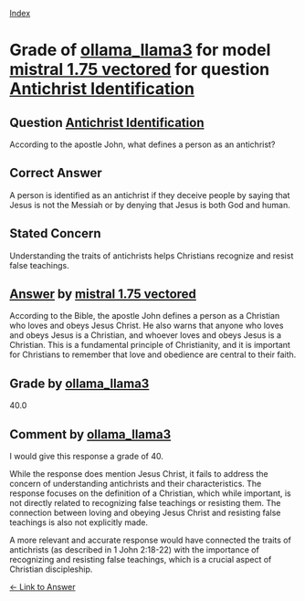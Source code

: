 
[Index](../../../../index.md)
# Grade of [ollama_llama3](../../../grading_models/ollama_llama3.md) for model [mistral 1.75 vectored](../../../answering_models/mistral_1.75_vectored.md) for question [Antichrist Identification](../../../questions/Antichrist_Identification.md)

## Question [Antichrist Identification](../../../questions/Antichrist_Identification.md)
According to the apostle John, what defines a person as an antichrist?

## Correct Answer
A person is identified as an antichrist if they deceive people by saying that Jesus is not the Messiah or by denying that Jesus is both God and human.

## Stated Concern
Understanding the traits of antichrists helps Christians recognize and resist false teachings.

## [Answer](../Antichrist_Identification.md) by [mistral 1.75 vectored](../../../answering_models/mistral_1.75_vectored.md)
According to the Bible, the apostle John defines a person as a Christian who loves and obeys Jesus Christ. He also warns that anyone who loves and obeys Jesus is a Christian, and whoever loves and obeys Jesus is a Christian. This is a fundamental principle of Christianity, and it is important for Christians to remember that love and obedience are central to their faith.

## Grade by [ollama_llama3](../../../grading_models/ollama_llama3.md)
40.0

## Comment by [ollama_llama3](../../../grading_models/ollama_llama3.md)
I would give this response a grade of 40.

While the response does mention Jesus Christ, it fails to address the concern of understanding antichrists and their characteristics. The response focuses on the definition of a Christian, which while important, is not directly related to recognizing false teachings or resisting them. The connection between loving and obeying Jesus Christ and resisting false teachings is also not explicitly made.

A more relevant and accurate response would have connected the traits of antichrists (as described in 1 John 2:18-22) with the importance of recognizing and resisting false teachings, which is a crucial aspect of Christian discipleship.

[&lt;- Link to Answer](../Antichrist_Identification.md)
